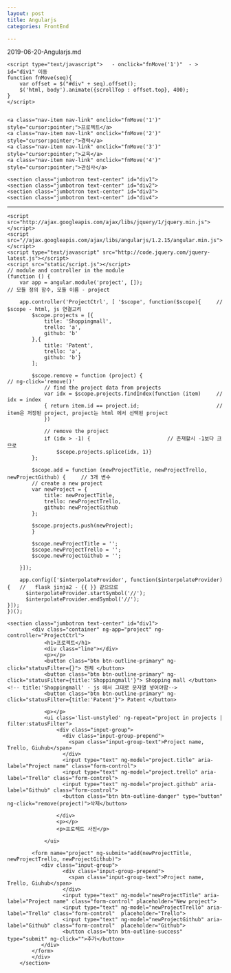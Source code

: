 ```yaml
---
layout: post
title: Angularjs
categories: FrontEnd

---
```

2019-06-20-Angularjs.md



    <script type="text/javascript">   - onclick="fnMove('1')"  - > id="div1" 이동
    function fnMove(seq){
        var offset = $("#div" + seq).offset();
        $('html, body').animate({scrollTop : offset.top}, 400);
    }
    </script>


    <a class="nav-item nav-link" onclick="fnMove('1')" style="cursor:pointer;">프로젝트</a>
    <a class="nav-item nav-link" onclick="fnMove('2')" style="cursor:pointer;">경력</a>
    <a class="nav-item nav-link" onclick="fnMove('3')" style="cursor:pointer;">교육</a>
    <a class="nav-item nav-link" onclick="fnMove('4')" style="cursor:pointer;">관심사</a>

    <section class="jumbotron text-center" id="div1">
    <section class="jumbotron text-center" id="div2">
    <section class="jumbotron text-center" id="div3">
    <section class="jumbotron text-center" id="div4">


- - -


    <script src="http://ajax.googleapis.com/ajax/libs/jquery/1/jquery.min.js"></script>
    <script src="//ajax.googleapis.com/ajax/libs/angularjs/1.2.15/angular.min.js"></script>
    <script type="text/javascript" src="http://code.jquery.com/jquery-latest.js"></script>
    <script src="static/script.js"></script>
    // module and controller in the module
    (function () {
        var app = angular.module('project', []);                         // 모듈 정의 함수, 모듈 이름 - project

        app.controller('ProjectCtrl', [ '$scope', function($scope){     // $scope - html, js 연결고리
            $scope.projects = [{
                title: 'Shoppingmall',
                trello: 'a',
                github: 'b'
            },{
                title: 'Patent',
                trello: 'a',
                github: 'b'}
            ];

            $scope.remove = function (project) {                            // ng-click='remove()'
                // find the project data from projects
                var idx = $scope.projects.findIndex(function (item)     // idx = index
                { return item.id == project.id;                         // item은 저장된 project, project는 html 에서 선택된 project
                })

                // remove the project
                if (idx > -1) {                         // 존재할시 -1보다 크므로
                    $scope.projects.splice(idx, 1)}
            };

            $scope.add = function (newProjectTitle, newProjectTrello, newProjectGithub) {     // 3개 변수
            // create a new project
            var newProject = {
                title: newProjectTitle,
                trello: newProjectTrello,
                github: newProjectGithub
            };

            $scope.projects.push(newProject);
            }

            $scope.newProjectTitle = '';
            $scope.newProjectTrello = '';
            $scope.newProjectGithub = '';

        }]);

        app.config(['$interpolateProvider', function($interpolateProvider) {   //   flask jinja2 - {{ }} 같으므로 
          $interpolateProvider.startSymbol('//');
          $interpolateProvider.endSymbol('//');
    }]);
    })();

    <section class="jumbotron text-center" id="div1">
            <div class="container" ng-app="project" ng-controller="ProjectCtrl">
                <h1>프로젝트</h1>
                <div class="line"></div>
                <p></p>
                <button class="btn btn-outline-primary" ng-click="statusFilter={}"> 전체 </button>
                <button class="btn btn-outline-primary" ng-click="statusFilter={title:'Shoppingmall'}"> Shopping mall </button>         <!-- title:'Shoppingmall' - js 에서 그대로 문자열 넣어야함-->
                <button class="btn btn-outline-primary" ng-click="statusFilter={title:'Patent'}"> Patent </button>

                <p></p>
                <ui class='list-unstyled' ng-repeat="project in projects | filter:statusFilter">
                    <div class="input-group">
                      <div class="input-group-prepend">
                        <span class="input-group-text">Project name, Trello, Giuhub</span>
                      </div>
                      <input type="text" ng-model="project.title" aria-label="Project name" class="form-control">
                      <input type="text" ng-model="project.trello" aria-label="Trello" class="form-control">
                      <input type="text" ng-model="project.github" aria-label="Github" class="form-control">
                      <button class="btn btn-outline-danger" type="button" ng-click="remove(project)">삭제</button>

                    </div>
                    <p></p>
                    <p>프로젝트 사진</p>

                </ui>

            <form name="project" ng-submit="add(newProjectTitle, newProjectTrello, newProjectGithub)">
               <div class="input-group">
                      <div class="input-group-prepend">
                        <span class="input-group-text">Project name, Trello, Giuhub</span>
                      </div>
                      <input type="text" ng-model="newProjectTitle" aria-label="Project name" class="form-control" placeholder="New project">
                      <input type="text" ng-model="newProjectTrello" aria-label="Trello" class="form-control"  placeholder="Trello">
                      <input type="text" ng-model="newProjectGithub" aria-label="Github" class="form-control"  placeholder="Github">
                      <button class="btn btn-outline-success" type="submit" ng-click="">추가</button>
               </div>
            </form>
            </div>
        </section>
